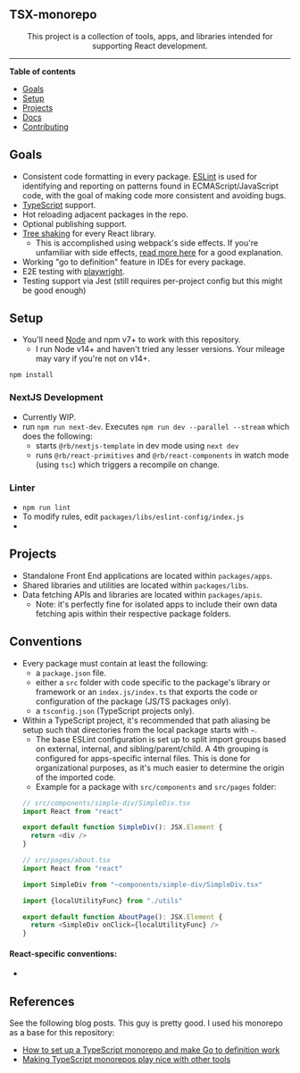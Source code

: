 ## TSX-monorepo

<!--suppress HtmlDeprecatedAttribute -->
<div align="center">

This project is a collection of tools, apps, and libraries intended for supporting React development.

</div>

----

**Table of contents**

- [Goals](#goals)
- [Setup](#setup)
- [Projects](#projects)
- [Docs](#docs)
- [Contributing](#contributing)

## Goals

- Consistent code formatting in every package.  [ESLint](https://eslint.org/docs/user-guide/getting-started) is used for identifying and reporting on patterns found in ECMAScript/JavaScript code, with the goal of making code more consistent and avoiding bugs.
- [TypeScript](https://www.typescriptlang.org/) support.
- Hot reloading adjacent packages in the repo.
- Optional publishing support.
- [Tree shaking](https://webpack.js.org/guides/tree-shaking/) for every React library.
  - This is accomplished using webpack's side effects.  If you're unfamiliar with side effects, [read more here](https://sgom.es/posts/2020-06-15-everything-you-never-wanted-to-know-about-side-effects/) for a good explanation.
- Working "go to definition" feature in IDEs for every package.
- E2E testing with [playwright](https://playwright.dev).
- Testing support via Jest (still requires per-project config but this might be good enough)


## Setup
- You'll need [Node](https://nodejs.org/en/) and npm v7+ to work with this repository.
  - I run Node v14+ and haven't tried any lesser versions.  Your mileage may vary if you're not on v14+.
```
npm install
```

### NextJS Development
- Currently WIP.
- run `npm run next-dev`.  Executes `npm run dev --parallel --stream` which does the following:
  - starts `@rb/nextjs-template` in dev mode using `next dev`
  - runs `@rb/react-primitives` and `@rb/react-components` in watch mode (using `tsc`) which triggers a recompile on change.
  

### Linter
- `npm run lint`
- To modify rules, edit `packages/libs/eslint-config/index.js`
- 


## Projects

- Standalone Front End applications are located within `packages/apps`.
- Shared libraries and utilities are located within `packages/libs`.
- Data fetching APIs and libraries are located within `packages/apis`.
    - Note: it's perfectly fine for isolated apps to include their own data fetching apis within their respective package folders.
  
## Conventions
- Every package must contain at least the following:
  - a `package.json` file.
  - either a `src` folder with code specific to the package's library or framework or an `index.js/index.ts` that exports the code or configuration of the package (JS/TS packages only).
  - a `tsconfig.json` (TypeScript projects only).
- Within a TypeScript project, it's recommended that path aliasing be setup such that directories from the local package starts with `~`.
  - The base ESLint configuration is set up to split import groups based on external, internal, and sibling/parent/child.  A 4th grouping is configured for apps-specific internal files.  This is done for organizational purposes, as it's much easier to determine the origin of the imported code.
  - Example for a package with `src/components` and `src/pages` folder:
  ```typescript jsx
  // src/components/simple-div/SimpleDiv.tsx
  import React from "react"
  
  export default function SimpleDiv(): JSX.Element {
    return <div />
  }
  ```
  ```typescript jsx
  // src/pages/about.tsx
  import React from "react"
  
  import SimpleDiv from "~components/simple-div/SimpleDiv.tsx"
  
  import {localUtilityFunc} from "./utils"
  
  export default function AboutPage(): JSX.Element {
    return <SimpleDiv onClick={localUtilityFunc} />
  }
  ```
  
#### React-specific conventions:
- 

## References

See the following blog posts. This guy is pretty good. I used his monorepo as a base for this repository:

- [How to set up a TypeScript monorepo and make Go to definition work](https://medium.com/@NiGhTTraX/how-to-set-up-a-typescript-monorepo-with-lerna-c6acda7d4559)
- [Making TypeScript monorepos play nice with other tools](https://medium.com/@NiGhTTraX/making-typescript-monorepos-play-nice-with-other-tools-a8d197fdc680)

